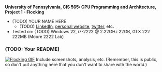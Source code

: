 **University of Pennsylvania, CIS 565: GPU Programming and Architecture,
Project 1 - Flocking**

* (TODO) YOUR NAME HERE
  * (TODO) [LinkedIn](), [personal website](), [twitter](), etc.
* Tested on: (TODO) Windows 22, i7-2222 @ 2.22GHz 22GB, GTX 222 222MB (Moore 2222 Lab)

### (TODO: Your README)

[![Flocking GIF](https://i.gyazo.com/3b130bc807c6929aa10d9a8a025fc23c.gif)](https://gyazo.com/3b130bc807c6929aa10d9a8a025fc23c)
Include screenshots, analysis, etc. (Remember, this is public, so don't put
anything here that you don't want to share with the world.)
